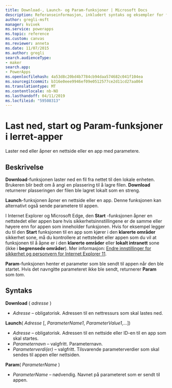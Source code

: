 ```yaml
---
title: Download-, Launch- og Param-funksjoner | Microsoft Docs
description: Referanseinformasjon, inkludert syntaks og eksempler for funksjonene Last ned, start og Param i lerret-apper
author: gregli-msft
manager: kvivek
ms.service: powerapps
ms.topic: reference
ms.custom: canvas
ms.reviewer: anneta
ms.date: 11/07/2015
ms.author: gregli
search.audienceType:
- maker
search.app:
- PowerApps
ms.openlocfilehash: 4a53d8c20bd4b7784cb94daa574682c041f104ea
ms.sourcegitcommit: b316e0eee9946ef09e0512577ce2d11cd27aa864
ms.translationtype: MT
ms.contentlocale: nb-NO
ms.lasthandoff: 04/11/2019
ms.locfileid: "59508313"
---
```

# <a name="download-launch-and-param-functions-in-canvas-apps"></a>Last ned, start og Param-funksjoner i lerret-apper
Laster ned eller åpner en nettside eller en app med parametere.  

## <a name="description"></a>Beskrivelse
**Download**-funksjonen laster ned en fil fra nettet til den lokale enheten. Brukeren blir bedt om å angi en plassering til å lagre filen.  **Download** returnerer plasseringen der filen ble lagret lokalt som en streng.  

**Launch**-funksjonen åpner en nettside eller en app.  Denne funksjonen kan alternativt også sende parametere til appen.

I Internet Explorer og Microsoft Edge, den **Start** -funksjonen åpner en nettstedet eller appen bare hvis sikkerhetsinnstillingene er de samme eller høyere enn for appen som inneholder funksjonen. Hvis for eksempel legger du til den **Start** funksjonen til en app som kjører i den **klarerte områder** sikkerhet sone, må du kontrollere at nettstedet eller appen som du vil at funksjonen til å åpne er i den **klarerte områder** eller **lokalt intranett** sone (ikke i **begrensede områder**). Mer informasjon: [Endre innstillinger for sikkerhet og personvern for Internet Explorer 11](https://support.microsoft.com/en-us/help/17479/windows-internet-explorer-11-change-security-privacy-settings).  

**Param**-funksjonen henter et parameter som ble sendt til appen når den ble startet. Hvis det navngitte parameteret ikke ble sendt, returnerer **Param** som *tom*.

## <a name="syntax"></a>Syntaks
**Download** ( *adresse* )

* *Adresse* – obligatorisk.  Adressen til en nettressurs som skal lastes ned.

**Launch**( *Adresse* [, *ParameterName1*, *ParameterValue1*,...])

* *Adresse* – obligatorisk.  Adressen til en nettside eller ID-en til en app som skal startes.
* *Parameternavn* – valgfritt.  Parameternavn.
* *Parameterverdi(er)* – valgfritt.  Tilsvarende parameterverdier som skal sendes til appen eller nettsiden.

**Param**( *ParameterName* )

* *ParameterName* – nødvendig.  Navnet på parameteret som er sendt til appen.

